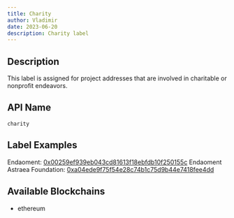 ```yaml
---
title: Charity
author: Vladimir
date: 2023-06-20
description: Charity label
---
```


## Description
This label is assigned for project addresses that are involved in charitable or nonprofit endeavors.

## API Name
`charity`

## Label Examples
Endaoment: [0x00259ef939eb043cd81613f18ebfdb10f250155c](https://etherscan.io/address/0x00259ef939eb043cd81613f18ebfdb10f250155c)
Endaoment Astraea Foundation: [0xa04ede9f75f54e28c74b1c75d9b44e7418fee4dd](https://etherscan.io/address/0xa04ede9f75f54e28c74b1c75d9b44e7418fee4dd)

## Available Blockchains
- ethereum